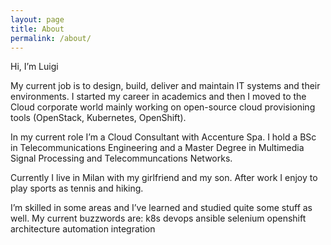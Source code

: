 ```yaml
---
layout: page
title: About
permalink: /about/
---
```


Hi, I’m Luigi

My current job is to design, build, deliver and maintain IT systems and their environments.
I started my career in academics and then I moved to the Cloud corporate world mainly working on open-source cloud provisioning tools (OpenStack, Kubernetes, OpenShift).

In my current role I’m a Cloud Consultant with Accenture Spa.
I hold a BSc in Telecommunications Engineering and a Master Degree in Multimedia Signal Processing and Telecommuncations Networks.

Currently I live in Milan with my girlfriend and my son.
After work I enjoy to play sports as tennis and hiking.

I’m skilled in some areas and I’ve learned and studied quite some stuff as well.
My current buzzwords are: k8s devops ansible selenium openshift architecture automation integration 
